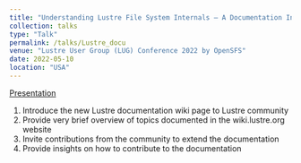 ```yaml
---
title: "Understanding Lustre File System Internals – A Documentation Initiative"
collection: talks
type: "Talk"
permalink: /talks/Lustre_docu
venue: "Lustre User Group (LUG) Conference 2022 by OpenSFS"
date: 2022-05-10
location: "USA"
---
```


[Presentation](https://www.youtube.com/watch?v=OQuCG1Vjs0s)

1. Introduce the new Lustre documentation wiki page to Lustre community
1. Provide very brief overview of topics documented in the wiki.lustre.org website
1. Invite contributions from the community to extend the documentation
1. Provide insights on how to contribute to the documentation

